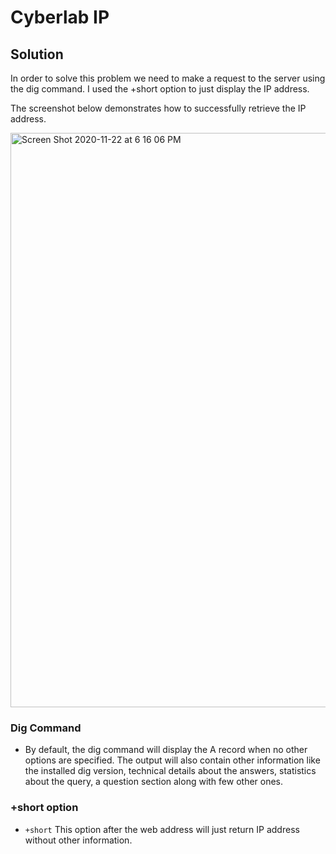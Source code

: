 # Cyberlab IP

## Solution

In order to solve this problem we need to make a request to the server using the dig command.  I used the +short option to just display the IP address.

The screenshot below demonstrates how to successfully retrieve the IP address.

<img width="919" alt="Screen Shot 2020-11-22 at 6 16 06 PM" src="https://user-images.githubusercontent.com/74154888/99920365-fb9bd880-2cf0-11eb-894b-93d86b102159.png">

### Dig Command

- By default, the dig command will display the A record when no other options are specified. The output will also contain other information like the installed dig version, technical details about the answers, statistics about the query, a question section along with few other ones.
### +short option

- `+short` This option after the web address will just return IP address without other information.
